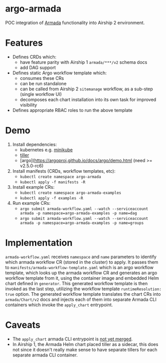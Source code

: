 # argo-armada

POC integration of [Armada](https://opendev.org/airship/armada) functionality into Airship 2 environment.

# Features

* Defines CRDs which:
  * have feature parity with Airship 1 `armada/***/v2` schema docs
  * add DAG support
* Defines static Argo workflow template which:
  * consumes these CRs
  * can be run standalone
  * can be called from Airship 2 `sitemanage` workflow, as a sub-step (single workflow UI)
  * decomposes each chart installation into its own task for improved visibility
* Defines appropriate RBAC roles to run the above template

# Demo

1. Install dependencies:
    * kubernetes e.g. [minikube](https://kubernetes.io/docs/tasks/tools/install-minikube/)
    * [tiller](https://v2.helm.sh/docs/using_helm/#quickstart)
    * [argo](https://argoproj.github.io/docs/argo/demo.html (need >= v2.5.0-rc6)
1. Install manifests (CRDs, workflow templates, etc):
    * `kubectl create namespace argo-armada`
    * `kubectl apply -f manifests -R`
1. Install example CRs:
    * `kubectl create namespace argo-armada-examples`
    * `kubectl apply -f examples -R`
1. Run example CRs:
    * `argo submit armada-workflow.yaml --watch --serviceaccount armada -p namespace=argo-armada-examples -p name=dag`
    * `argo submit armada-workflow.yaml --watch --serviceaccount armada -p namespace=argo-armada-examples -p name=groups`

# Implementation

`armada-workflow.yaml` receives `namespace` and `name` parameters to identify
which armada workflow CR (stored in the cluster) to apply. It passes them to
`manifests/armada-workflow-template.yaml` which is an argo workflow template,
which looks up the armada workflow CR and generates an argo workflow template
from it, using the container image and embedded Helm chart defined in
`generator`. This generated workflow template is then invoked as the last step,
utilizing the workflow template `runtimeResolution: true` option. The generated
workflow template translates the chart CRs into `armada/Chart/v2` docs and
injects each of them into separate Armada CLI containers which invoke the
`apply_chart` entrypoint.

# Caveats

* The `apply_chart` armada CLI entrypoint is [not yet merged](https://review.opendev.org/#/c/697728/).
* In Airship 1, the Armada Helm chart placed tiller as a sidecar, this does not
  since it doesn't really make sense to have separate tillers for each separate
  armada CLI container.
